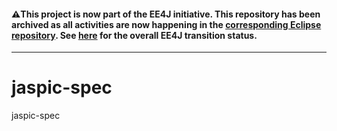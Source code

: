 
#### :warning:This project is now part of the EE4J initiative. This repository has been archived as all activities are now happening in the [corresponding Eclipse repository](https://github.com/eclipse-ee4j/jaspic). See [here](https://www.eclipse.org/ee4j/status.php) for the overall EE4J transition status.
 
---

# jaspic-spec
jaspic-spec
